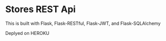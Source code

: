# Stores REST Api

This is built with Flask, Flask-RESTful, Flask-JWT, and Flask-SQLAlchemy

Deplyed on HEROKU